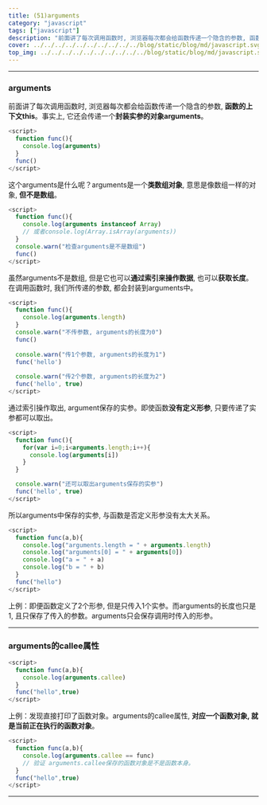 ```yaml
---
title: (51)arguments
category: "javascript"
tags: ["javascript"]
description: "前面讲了每次调用函数时, 浏览器每次都会给函数传递一个隐含的参数, 函数的上下文this。事实上, 它还会传递一个封装实参的对象arguments。"
cover: ../../../../../../../../../../blog/static/blog/md/javascript.svg
top_img: ../../../../../../../../../../blog/static/blog/md/javascript.svg
---
```


***

### arguments


前面讲了每次调用函数时, 浏览器每次都会给函数传递一个隐含的参数, **函数的上下文this**。事实上, 它还会传递一个**封装实参的对象arguments**。


```js js
<script>
  function func(){
    console.log(arguments)
  }
  func()
</script>
```


这个arguments是什么呢？arguments是一个**类数组对象**, 意思是像数组一样的对象, **但不是数组**。


```js js
<script>
  function func(){
    console.log(arguments instanceof Array)
    // 或者console.log(Array.isArray(arguments))
  }
  console.warn("检查arguments是不是数组")
  func()
</script>
```


虽然arguments不是数组, 但是它也可以**通过索引来操作数据**, 也可以**获取长度**。在调用函数时, 我们所传递的参数, 都会封装到arguments中。


```js js
<script>
  function func(){
    console.log(arguments.length)
  }
  console.warn("不传参数, arguments的长度为0")
  func()
  
  console.warn("传1个参数, arguments的长度为1")
  func('hello')
  
  console.warn("传2个参数, arguments的长度为2")
  func('hello', true)
</script>
```


通过索引操作取出, argument保存的实参。即使函数**没有定义形参**, 只要传递了实参都可以取出。


```js js
<script>
  function func(){
    for(var i=0;i<arguments.length;i++){
      console.log(arguments[i])
    }
  }

  console.warn("还可以取出arguments保存的实参")
  func('hello', true)
</script>
```


所以arguments中保存的实参, 与函数是否定义形参没有太大关系。


```js js
<script>
  function func(a,b){
    console.log("arguments.length = " + arguments.length)
    console.log("arguments[0] = " + arguments[0])
    console.log("a = " + a)
    console.log("b = " + b)
  }
  func("hello")
</script>
```


上例：即便函数定义了2个形参, 但是只传入1个实参。而arguments的长度也只是1, 且只保存了传入的参数。arguments只会保存调用时传入的形参。

***

### arguments的callee属性


```js js
<script>
  function func(a,b){
    console.log(arguments.callee)
  }
  func("hello",true)
</script>
```


上例：发现直接打印了函数对象。arguments的callee属性, **对应一个函数对象, 就是当前正在执行的函数对象**。


```js js
<script>
  function func(a,b){
    console.log(arguments.callee == func) 
    // 验证 arguments.callee保存的函数对象是不是函数本身。
  }
  func("hello",true)
</script>
```


***
